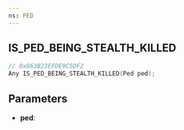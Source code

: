 ```yaml
---
ns: PED
---
```

## IS_PED_BEING_STEALTH_KILLED

```c
// 0x863B23EFDE9C5DF2
Any IS_PED_BEING_STEALTH_KILLED(Ped ped);
```

## Parameters
* **ped**:
